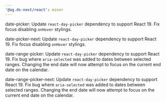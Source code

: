 ```yaml
---
'@ag.ds-next/react': minor
---
```


date-picker: Update `react-day-picker` dependency to support React 19. Fix focus disabling `onHover` stylings.

date-picker-next: Update `react-day-picker` dependency to support React 19. Fix focus disabling `onHover` stylings.

date-range-picker: Update `react-day-picker` dependency to support React 19. Fix bug where `aria-selected` was added to dates between selected ranges. Changing the end date will now attempt to focus on the current end date on the calendar.

date-range-picker-next: Update `react-day-picker` dependency to support React 19. Fix bug where `aria-selected` was added to dates between selected ranges. Changing the end date will now attempt to focus on the current end date on the calendar.